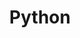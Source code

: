 ---
title: Python
description: Hub for all cheatsheets related to Python.
image: assets/images/cheatsheets/pythonlogo.webp
imagealt: Python logo
cheat-source: cheat_python
---